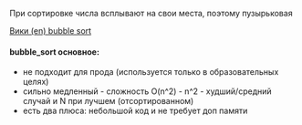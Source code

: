 При сортировке числа всплывают на свои места, поэтому пузырьковая

[Вики (en) bubble sort](https://en.wikipedia.org/wiki/Bubble_sort)

#### bubble_sort основное:
- не подходит для прода (используется только в образовательных целях)
- сильно медленный - сложность O(n^2) - n^2 - худший/средний случай и N при лучшем (отсортированном)
- есть два плюса: небольшой код и не требует доп памяти